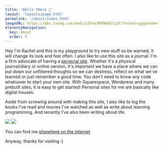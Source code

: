 ```yaml
---
title: 'Hello THere 👋'
layout: 'layouts/page.html'
permalink: '/about/index.html'
imageURL: https://pbs.twimg.com/media/EFwC00PWkAElLDC?format=jpg&name=large
eleventyNavigation:
  key: About
  order: 5
---
```


Hey I'm Rachel and this is my playground to try new stuff so be warned, it will change its look and feel often.
I also like to use this site as a journal. I'm a firm advocate of having a [personal site](https://www.jvt.me/posts/2019/07/22/why-website/).
Whether it's a physical journal/diary or online version, it's important we have a place where we can put down our 
unfiltered thoughts so we can destress, reflect on what we've learned or just remember a good time. You don't need
to know any code whatsover to start your own site. With Squarespace, Wordpress and many prebuilt sites, it is easy to
get started! Personal sites for me are basically like digital houses.

Aside from screwing around with making this site, I also like to log the books I've read and movies I've watched 
as well as write about learning programming. And recently I've also been writing about life.


<img src="https://pbs.twimg.com/media/EFwC00PWkAElLDC?format=jpg&name=large">

<img src="https://pbs.twimg.com/media/ED5rpOrXUAAd2fk?format=jpg&name=medium">


You can find me [elsewhere on the internet](https://smolcodes.netlify.app/links/)

Anyway, thanks for visiting :)